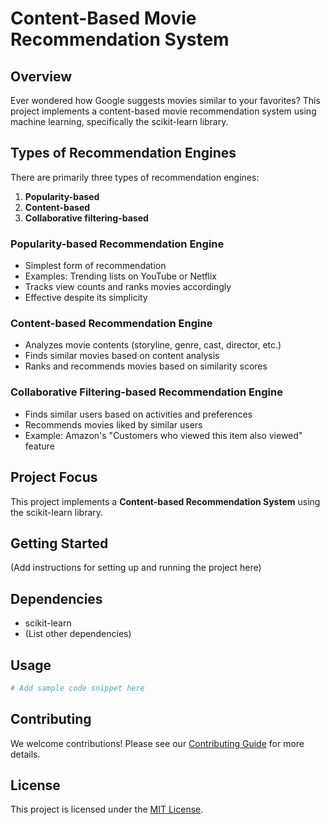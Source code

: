 # Content-Based Movie Recommendation System

## Overview

Ever wondered how Google suggests movies similar to your favorites? This project implements a content-based movie recommendation system using machine learning, specifically the scikit-learn library.

## Types of Recommendation Engines

There are primarily three types of recommendation engines:

1. **Popularity-based**
2. **Content-based**
3. **Collaborative filtering-based**

### Popularity-based Recommendation Engine

- Simplest form of recommendation
- Examples: Trending lists on YouTube or Netflix
- Tracks view counts and ranks movies accordingly
- Effective despite its simplicity

### Content-based Recommendation Engine

- Analyzes movie contents (storyline, genre, cast, director, etc.)
- Finds similar movies based on content analysis
- Ranks and recommends movies based on similarity scores

### Collaborative Filtering-based Recommendation Engine

- Finds similar users based on activities and preferences
- Recommends movies liked by similar users
- Example: Amazon's "Customers who viewed this item also viewed" feature

## Project Focus

This project implements a **Content-based Recommendation System** using the scikit-learn library.

## Getting Started

(Add instructions for setting up and running the project here)

## Dependencies

- scikit-learn
- (List other dependencies)

## Usage

```python
# Add sample code snippet here
```

## Contributing

We welcome contributions! Please see our [Contributing Guide](CONTRIBUTING.md) for more details.

## License

This project is licensed under the [MIT License](LICENSE).

